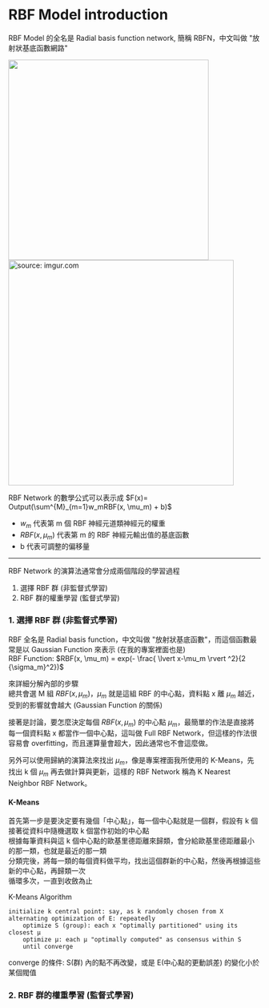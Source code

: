 # RBF Model introduction

RBF Model 的全名是 Radial basis function network, 簡稱 RBFN，中文叫做 "放射狀基底函數網路"

<img src="https://1.bp.blogspot.com/-hjh4bhL9iaQ/WZe1M_QmlbI/AAAAAAAAEIc/N4LnOTV-KLoP2w8NLBXfHQIs3NRuRRDigCLcBGAs/s640/ML-T-14-1.png" width="400px">

<img src="https://i.imgur.com/Sg6OQHg.png" title="source: imgur.com" width="450px">

RBF Network 的數學公式可以表示成 $F(x)= Output(\sum^{M}_{m=1}w_mRBF(x, \mu_m) + b)$
- $w_m$ 代表第 m 個 RBF 神經元道類神經元的權重
- $RBF(x, \mu_m)$ 代表第 m 的 RBF 神經元輸出值的基底函數
- b 代表可調整的偏移量

---
RBF Network 的演算法通常會分成兩個階段的學習過程  
1. 選擇 RBF 群 (非監督式學習)
2. RBF 群的權重學習 (監督式學習)

### 1. 選擇 RBF 群 (非監督式學習)
RBF 全名是 Radial basis function，中文叫做 "放射狀基底函數"，而這個函數最常是以 Gaussian Function 來表示 (在我的專案裡面也是)  
RBF Function: $RBF(x, \mu_m) = exp(- \frac{ \lvert x-\mu_m \rvert ^2}{2 {\sigma_m}^2})$  

來詳細分解內部的步驟  
總共會選 M 組 $RBF(x, \mu_m)$，$\mu_m$ 就是這組 RBF 的中心點，資料點 x 離 $\mu_m$ 越近，受到的影響就會越大 (Gaussian Function 的關係)

接著是討論，要怎麼決定每個 $RBF(x, \mu_m)$ 的中心點 $\mu_m$，最簡單的作法是直接將每一個資料點 x 都當作一個中心點，這叫做 Full RBF Network，但這樣的作法很容易會 overfitting，而且運算量會超大，因此通常也不會這麼做。

另外可以使用歸納的演算法來找出 $\mu_m$，像是專案裡面我所使用的 K-Means，先找出 k 個 $\mu_m$ 再去做計算與更新，這樣的 RBF Network 稱為 K Nearest Neighbor RBF Network。

#### K-Means
首先第一步是要決定要有幾個「中心點」，每一個中心點就是一個群，假設有 k 個  
接著從資料中隨機選取 k 個當作初始的中心點  
根據每筆資料與這 k 個中心點的歐基里德距離來歸類，會分給歐基里德距離最小的那一類，也就是最近的那一類  
分類完後，將每一類的每個資料做平均，找出這個群新的中心點，然後再根據這些新的中心點，再歸類一次  
循環多次，一直到收斂為止

K-Means Algorithm
```python=
initialize k central point: say, as k randomly chosen from X
alternating optimization of E: repeatedly
    optimize S (group): each x "optimally partitioned" using its closest µ
    optimize µ: each µ "optimally computed" as consensus within S
    until converge
```
converge 的條件: S(群) 內的點不再改變，或是 E(中心點的更動誤差) 的變化小於某個閥值


### 2. RBF 群的權重學習 (監督式學習)


